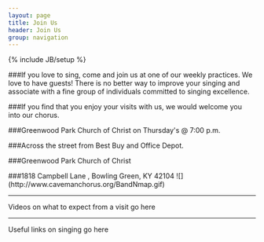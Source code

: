 ```yaml
---
layout: page
title: Join Us 
header: Join Us
group: navigation
---
```

{% include JB/setup %}

###If you love to sing, come and join us at one of our weekly practices.  We love to have guests!  There is no better way to improve your singing and associate with a fine group of individuals committed to singing excellence.
<p></p>
###If you find that you enjoy your visits with us, we would welcome you into our chorus.
<p></p>
###Greenwood Park Church of Christ on Thursday's @ 7:00 p.m. 
<p></p>
###Across the street from Best Buy and Office Depot.
<p></p>
###Greenwood Park Church of Christ
<p></p>
###1818 Campbell Lane , Bowling Green, KY 42104
![](http://www.cavemanchorus.org/BandNmap.gif)

---
Videos on what to expect from a visit go here

---

Useful links on singing go here

